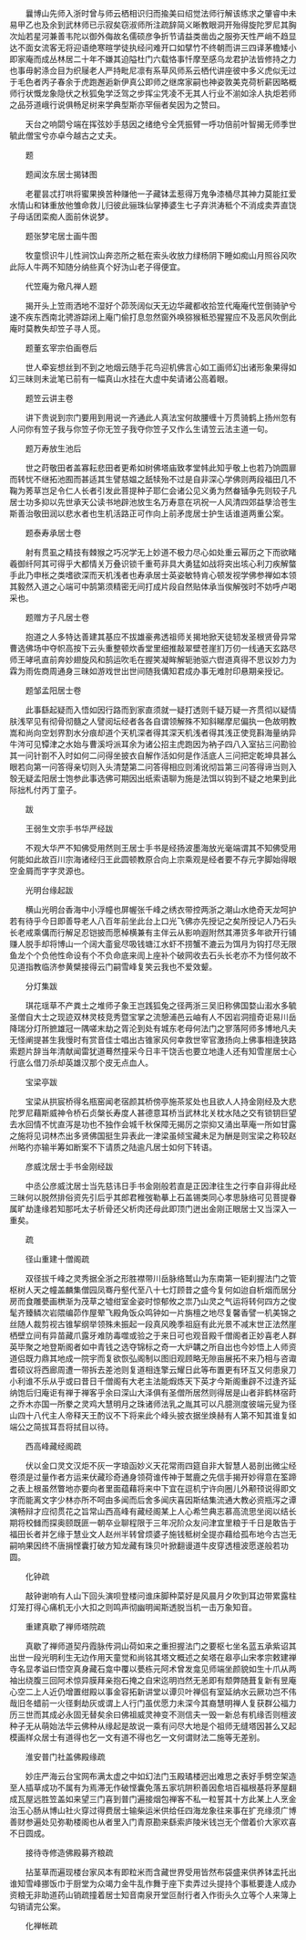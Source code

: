 <!-- { "loadSidebar": true } -->
　　曩博山先师入浙时曾与师云栖相识归而揄美曰绍觉法师行解该练求之肇睿中未易甲乙也及余到武林师已示寂矣窃淑师所注疏辞简义晰教眼洞开殆得旋陀罗尼其胸次灿若星河兼善韦陀以御外侮故名儒硕彦争折节请益类凿齿之服弥天性严峭不趋显达不面女流客无将迎语绝寒暄学徒执经问难开口如擘竹不终朝而讲三四译茅檐矮小即家庵而成丛林居二十年不嫌其迫隘杜门六载恪事忏摩至感乌龙君护法皆修持之力也事毋躬涤佥目为织屦老人严持毗尼凛有系草风师系云栖代讲座彼中多义虎似无过于毛色者丙子春余于虎跑邂逅新伊真公即师之继席家嗣也神姿敦美克荷析薪因略概师行状慨龙象隐伏之秋狐兔学泛驾之步挥尘凭凌不无其人行业不湔如涂人执炬若师之品芬道峨行说俱畅足树来学典型斯亦罕俪者矣因为之赞曰。

　　天台之响閟兮端在挥弦妙手慈因之绪绝兮全凭振臂一呼功倍前叶智揭无师季世毓此僧宝兮亦卓今越古之丈夫。

　　题

　　题闻汝东居士揭钵图

　　老瞿昙忒打哄将蜜果换苦种赚他一子藏钵盂惹得万鬼争漆桶尽其神力莫能扛爱水情山和钵重放他雏命救儿归彼此骊珠仙掌捧婆生七子弃洪涛秪个不消成卖弄直饶子母话团栾痴人面前休说梦。

　　题张梦宅居士画牛图

　　牧童惯识牛儿性涧饮山奔恣所之秪在索头收放力绿杨阴下睡如痴山月照谷风吹此际人牛两不知随分纳些真个好沩山老子得便宜。

　　代笠庵为儆凡禅人题

　　揭开头上笠雨洒地不湿好个茆茨阔似天无边华藏都收拾笠代庵庵代笠倒骑驴兮速不疾东西南北骋游踪闭上庵门偷打息忽然窗外唤猕猴秪恐猩猩应不及恶风吹倒此庵时莫教失却笠子寻人觅。

　　题董玄宰宗伯画卷后

　　世人牵妄想丝到不到之地烟云随手花鸟迎机佛言心如工画师幻出诸形象果得如幻三昧则未泚笔已前有一幅真山水挂在大虚中矣请诸公高着眼。

　　题笠云讲主卷

　　讲下贵说到宗门要用到用说一齐通此人真法宝何故腰缠十万贯骑鹤上扬州忽有人问你有笠子我与你笠子你无笠子我夺你笠子又作么生请笠云法主道一句。

　　题万寿放生池后

　　世之莳敬田者盖寡耘悲田者更希如树佛塔庙致孝堂帏此知乎敬上也若乃饷圆扉而转忧不继拓池囿而甚适其生譬慈媪之舐犊殆不过是自非深心学佛则两段福田几不鞠为莠草岂足令仁人长者引发此菩提种子耶仁会诸公见义勇为然畚锸争先则较子凡居士功多抑以先世承天公读书地辟池放生名万寿意在巩祝一人风清四郊益孳洽苍生斯善治敬田润以悲水者也生机活路正可作向上前矛庞居士护生话谁道两重公案。

　　题泰寿承居士卷

　　射有贯虱之精技有棘猴之巧况学无上妙道不极力尽心如处重云幂历之下而欲睹羲御纤阿其可得乎大都情关万叠识锁千重苟非具大勇猛如战将突出垓心利刀疾解螫手此乃申枨之类嗜欲深而天机浅者也寿承居士英姿敏特肯心顿发视学佛参禅如本领其毅然入道之心端可中鹄第须精密无间打成片段自然贴体承当俟解弢时不妨呼卢喝采也。

　　题赠方子凡居士卷

　　抱道之人多特达善建其基应不拔雄豪弗透祖师关揭地掀天徒轫发圣根贤骨异常曹选佛场中夺帜高按下云头重整顿炊香堂里细推敲翠壁苍崖扪万仞一线通天玄路尽师王哮吼直前奔妙翅旋风和鹄运吹毛在握笑凝眸解轭驰驱六辔道真得不思议妙力为霖为雨佐商周通身三昧如游戏世出世间随我傋知君成办事无难肘印悬期亲授记。

　　题邹孟阳居士卷

　　此事繇起疑而入悟如因行路而到家直须就一疑打透则千疑万疑一齐贯彻以疑情肤浅罕见有彻骨彻髓之人譬阅坛经者各各自谓领解殊不知斜睇摩尼偏执一色故明教嵩和尚向空划界割水分痕却道个天机深者得其深天机浅者得其浅正使竞斟海量纳异牛涔可见镡津之水始与曹溪埒派耳余为诸公招主虎跑因为衲子四八入室拈三问勘验其一问针劄不入时如何二问得坐披衣自解作活如何是作活底人三问把定乾坤具甚么眼若向第一问答得亲切则入头清楚第二问答得相应则淆讹彻旨第三问答得谛当则入彀无疑孟阳居士饱参此事选佛可期因出纸索语聊为施是法饵以钩到不疑之地果到此际拙札付丙丁童子。

　　跋

　　王弱生文宗手书华严经跋

　　不观大华严不知佛受用然则王居士手书是经扬波墨海放光毫端谓其不知佛受用何能如此故百川宗海诸经归王此圆顿教原合向上宗乘观是经者要不存元字脚始得眼空金屑而字字灵源也。

　　光明台缘起跋

　　横山光明台香海中小浮幢也屏幄张千峰之绣衣带控两浙之潮山水绝奇天龙呵护若有待乎今日即善导老人八百年前坐此台上口光飞佛亦先授记之矣所授记人乃石头长老戒乘傋而行解足忍铠披而愿棹横兼有主伴云从影响遐附然其滞货多年欲开行铺赚人脱手却将博山一个阔大齑瓮尽吸钱塘江水虾不捞蟹不漉云为饵月为钩打尽无限鱼龙个个负他性命设有个不负命底来訚上座补个破网收去石头长老亦不为怪何故不见道指教临济参黄檗接得云门嗣雪峰复笑云我也不爱效颦。

　　分灯集跋

　　琪花瑶草不产粪土之堆师子象王岂践狐兔之径两浙三吴旧称佛国婺山瀫水多毓圣僧自大士之现迹双林灵枝竞秀暨宝掌之流憩浦邑云岫有人不因岩洞擅奇讵易川岳降瑞分灯所摭雄冠一隅嗟末劫之胥沦到处有城东老母何法门之寥落阿师多博地凡夫无怪阐提甚生我慢时有赏音佳士唱出古锥家风何幸救世宰官激扬向上佛事相逢狭路索题片辞当年清献闻雷犹道蓦然撞采今日丰干饶舌也要立地逢人还有知雪崖居士心行底么借刀杀却英雄汉那个皮无点血人。

　　宝梁亭跋

　　宝梁从拱宸桥得名瓶窑闻老宿颜其桥傍亭施茶浆处也且欲人人持金刚经及大悲陀罗尼藉斯威神令桥石贞槃长寿度人甚德意耳桥当武林北关枕水陆之交有锁钥巨望去水回情不忧直泻是功也不独作会城千秋保障无揭厉之崇抑又涌出草庵一所如甘露之施将见词林杰出多贤佛国挺生异表此一津梁虽倾宝藏未足为酬是则宝梁之称较赵州略彴亦输半筹如断案不下请质之陆逾凡居士如何下转语。

　　彦威沈居士手书金刚经跋

　　中丞公彦威沈居士当先慈讳日手书金刚般若直是正因津往生之行李自非得此经三昧何以脱然排俗资先引后乎其郎君稚弢勒摹上石盖锡类同心孝思脉络可见菩提眷属旷劫逢缘若知那吒太子析骨还父析肉还母此即顶门迸出金刚正眼居士又当深入一重矣。

　　疏

　　径山重建十僧阁疏

　　双径拔千峰之灵秀据全浙之形胜襟带川岳脉络鹫山为东南第一钜刹握法门之管枢树人天之幢盖麟集僧园凤骞丹壑代至八十七灯顾昔之盛今复何如迨自析烟而居分房而食雕甍画栱渐为茂草之墟绀室金姿时惊郁攸之祟乃山灵之气运将转何四方之俊髦齐臻鳞次岩隈编茆作屋翚飞殿角饭众鸣钟如一片旃檀之地尽复馨香譬一机美锦之丝随人裁剪视古锥挈纲举领殊未振起一段真风晚季祖庭有此光景不减末世正法然崖栖壁立间有异苗藏爪露牙难防毒噬或验之于来日可也观音殿千僧阁者正妙喜老人群英毕聚之地登斯阁者如中青钱之选夺锦标之奇一大炉韝之所自出也今妙悟上人师资道侣既力鼎其地成一院宇而复欲恢弘阁制以图旧观顾略无隙亩展拓不来乃相与咨诹耆硕议将西廊周遭一带拆去差池则复道相连擎云耀日此等布置更有环互又何患泉刀小利谁不乐从乎或曰昔日千僧阁有大老主法能煆炼天下英才今斯阁重辟不过逢齐延纳饱后归庵讵有禅于禅客乎余曰深山大泽俱有圣僧所居然则得居是山者非鹤林宿莳之乔木亦国一所豢之灵鸡大慧明月之珠诸师法乳之胤其可以凡臆测度彼端元叟为径山四十八代主人帝释天王酌议不下将来此个峰头披衣据坐焕赫有人第不知其谁复如端公之简拔耳吾将拭目以待。

　　西高峰藏经阁疏

　　伏以金口灵文汉炬不灰一字琅函妙义天花常雨四筵自非大智慧人曷剖出微尘经卷须是过量作者方运来伏藏珍奇通身领荷谁传神于鹫鹿之先信手揭开妙得意在筌蹄之表上根虽然瞥地亦要向者里面蕴藉将来中下宜在逗机宁许向圈儿外颟顸说得即文字而能离文字少林亦所不呵由多闻而后舍多闻庆喜因斯结集流通大教必资瓶泻之谭演畅辩才应彻贯花之旨常山西高峰有藏经阁某上人心希竺典志慕高流思坐阅以结长期将校雠而探奥颐既匪一朝卒业聊程限于三年况阶众友问津宜里粮于千日是敢告于福田长者并乞缘于慧业文人赵州半转曾烦婆子施钱秪树全提亦藉给孤布地今古岂无嗣响果因终不唐捐悭囊打破方知龙藏有珠贝叶掀翻谩道牛皮穿透檀波愿遂般若功圆。

　　化钟疏

　　敲钟谢响有人山下回头演呗登楼问谁床脚种菜好是风晨月夕吹到耳边带累露柱灯笼打得心痛机无小大扣之则鸣声彻幽明闻斯透脱当机一击万象知音。

　　重建真歇了禅师塔院疏

　　真歇了禅师道契丹霞脉传洞山荷如来之重担握法门之要枢七坐名蓝五承紫诏其出世一段光明利生无边作用天童觉和尚铭其塔文概述之矣塔在皋亭山宋孝宗敕建禅寺名显孝谥曰悟空真身藏石龛中覆以甍栋元阿术曾发龛见师端坐颜貌如生十爪从两袖出绕腹三回阿术惊异膜拜亲抱石掩之自宋迄明岿然无恙即有颓弊随葺复新有昱庵心空二上人近仍增置绀殿以事金容拓新讲堂以谭贝叶禅侣有室延纳水云厥功岂不伟哉旧冬蜡前一火径剩劫灰或谓上人行门虽优愿力未深今其裔慧明禅人复获群公福力历三世而其成必永固无替矣余曰佛祖威灵神变不测信夫一毁一新总有机缘否则檀波种子无从萌始法华云佛种从缘起是故说一乘有问尽大地是个祖师无缝塔因甚么又起模画样众居士有道得也乞一文有道不得也乞一文何谓财法二施等无差别。

　　淮安普门社盖佛殿缘疏

　　妙庄严海云台宝网布满太虚之中如幻法门玉殿璚楼迥出难思之表好手劈空架造至人插草成功不属有为焉滞无作破悭囊免落五家坑阱积善因愈培百福根基将茅屋翻成瓦屋远胜笠盖如来望三门喜到普门遍接烟包禅客不私一粒誓其十方此某上人烹金治玉心肠从博山社火穿过得费居士输柴运米供给任四海龙象往来事在扩充缘须广博善财参遍处见弥勒楼阁也从者里入门青原勘来繇索庐陵米钱岂无个僧着价大家欢喜不日圆成。

　　接待寺修造佛殿募齐粮疏

　　拈茎草而遍现楼台家风本有即粒米而含藏世界受用皆然布袋盛来供养钵盂托出谁知雪峰挪饭巾于厨堂为众竭力金牛乱作舞于座下卖弄过头提持个事秪要逢人成办资粮无非助道药山销疏撞着居士知音南泉开堂叵耐行者入作街头久立等个人来簿上勾销请完公案。

　　化禅帐疏

